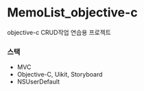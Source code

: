 # MemoList_objective-c
objective-c CRUD작업 연습용 프로젝트


### 스택
- MVC
- Objective-C, Uikit, Storyboard
- NSUserDefault

